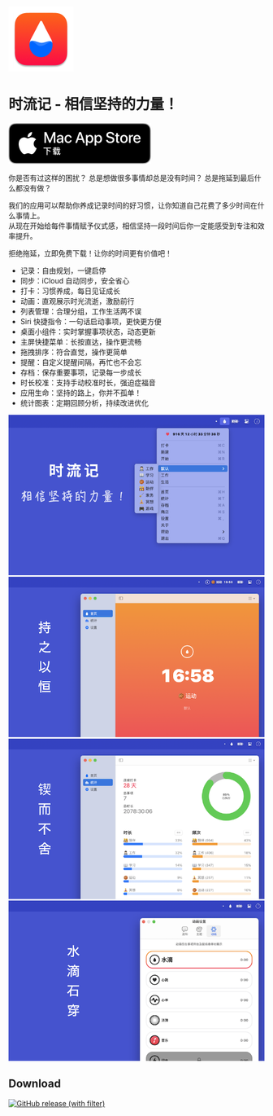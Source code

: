 [![App Icon](icon-128.png)](https://apps.apple.com/cn/app/时流记-记录美好时光/id1579812310)

# 时流记 - 相信坚持的力量！

[![Mac App Store Download](download.svg)](https://apps.apple.com/cn/app/时流记-记录美好时光/id1579812310)

你是否有过这样的困扰？
总是想做很多事情却总是没有时间？
总是拖延到最后什么都没有做？

我们的应用可以帮助你养成记录时间的好习惯，让你知道自己花费了多少时间在什么事情上。   
从现在开始给每件事情赋予仪式感，相信坚持一段时间后你一定能感受到专注和效率提升。

拒绝拖延，立即免费下载！让你的时间更有价值吧！

* 记录：自由规划，一键启停
* 同步：iCloud 自动同步，安全省心
* 打卡：习惯养成，每日见证成长
* 动画：直观展示时光流逝，激励前行
* 列表管理：合理分组，工作生活两不误
* Siri 快捷指令：一句话启动事项，更快更方便
* 桌面小组件：实时掌握事项状态，动态更新
* 主屏快捷菜单：长按直达，操作更流畅
* 拖拽排序：符合直觉，操作更简单
* 提醒：自定义提醒间隔，再忙也不会忘
* 存档：保存重要事项，记录每一步成长
* 时长校准：支持手动校准时长，强迫症福音
* 应用生命：坚持的路上，你并不孤单！
* 统计图表：定期回顾分析，持续改进优化

![时流记 相信坚持的力量！](screenshot-1.png)
![持之以恒](screenshot-2.png)
![锲而不舍](screenshot-3.png)
![水滴石穿](screenshot-4.png)

## Download

[![GitHub release (with filter)](https://img.shields.io/github/v/release/goldenlove/TimeGoes-Mac?color=green)](../../releases/latest)